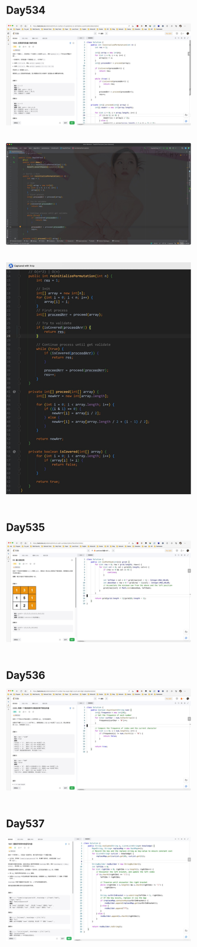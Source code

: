 # Day534

![day534-01](assets/day534-01.png)

&nbsp;

![day534-02](assets/day534-02.png)

&nbsp;

![day534-03](assets/day534-03.png)

&nbsp;

# Day535

![day535](assets/day535.png)

&nbsp;

# Day536

![day536](assets/day536.png)

&nbsp;

# Day537

![day537](assets/day537.png)







